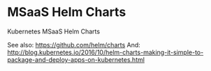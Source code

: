 # MSaaS Helm Charts
Kubernetes MSaaS Helm Charts

See also: https://github.com/helm/charts
And: http://blog.kubernetes.io/2016/10/helm-charts-making-it-simple-to-package-and-deploy-apps-on-kubernetes.html
